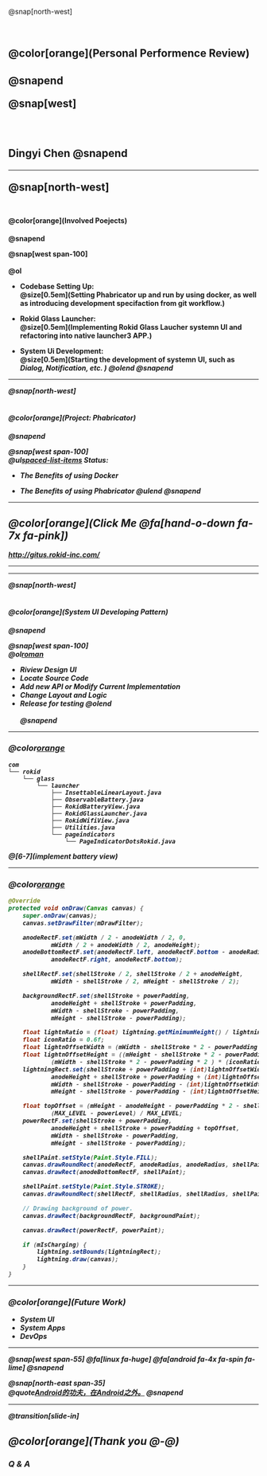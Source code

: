 @snap[north-west]
<br><br><br>
<h2>@color[orange](Personal Performence Review)<h2>
@snapend

@snap[west]
<br><br><br><br>
Dingyi Chen
@snapend

---

@snap[north-west]
<br><br>
<h4>@color[orange](Involved Poejects)<h4>
@snapend

@snap[west span-100]
<br><br>
@ol[](false)
- Codebase Setting Up:<br>@size[0.5em](Setting Phabricator up and run by using docker, as well as introducing development specifaction from git workflow.)

- Rokid Glass Launcher:<br>@size[0.5em](Implementing Rokid Glass Laucher systemn UI and refactoring into native launcher3 APP.)

- System Ui Development:<br>@size[0.5em](Starting the development of systemn UI, such as <i>Dialog<i>, <i>Notification<i>, etc. )
@olend
@snapend
  
---

@snap[north-west]
<br><br>
<h4>@color[orange](Project: Phabricator)<h4>
@snapend

@snap[west span-100]
<br>
@ul[spaced-list-items](false)
**Status:**
  - The Benefits of using Docker

  - The Benefits of using Phabricator
@ulend
@snapend

---

## @color[orange](Click Me @fa[hand-o-down fa-7x fa-pink])

http://gitus.rokid-inc.com/

---
<!-- .slide: data-background-image="https://wac-cdn.atlassian.com/dam/jcr:61ccc620-5249-4338-be66-94d563f2843c/05%20(2).svg" data-background-size="contain" -->

---

@snap[north-west]
<br><br>
<h4>@color[orange](System UI Developing Pattern)<h4>
@snapend

@snap[west span-100]
<br>
@ol[roman](true)
- Riview Design UI
- Locate Source Code
- Add new API or Modify Current Implementation
- Change Layout and Logic
- Release for testing
@olend
<br><br>
@snapend

---

### @color[orange](example)

```
com
└── rokid
    └── glass
        └── launcher
            ├── InsettableLinearLayout.java
            ├── ObservableBattery.java
            ├── RokidBatteryView.java
            ├── RokidGlassLauncher.java
            ├── RokidWifiView.java
            ├── Utilities.java
            └── pageindicators
                └── PageIndicatorDotsRokid.java
```

@[6-7](implement battery view)

---
### @color[orange](example)

``` java
@Override
protected void onDraw(Canvas canvas) {
    super.onDraw(canvas);
    canvas.setDrawFilter(mDrawFilter);

    anodeRectF.set(mWidth / 2 - anodeWidth / 2, 0,
            mWidth / 2 + anodeWidth / 2, anodeHeight);
    anodeBottomRectF.set(anodeRectF.left, anodeRectF.bottom - anodeRadius,
            anodeRectF.right, anodeRectF.bottom);

    shellRectF.set(shellStroke / 2, shellStroke / 2 + anodeHeight,
            mWidth - shellStroke / 2, mHeight - shellStroke / 2);

    backgroundRectF.set(shellStroke + powerPadding,
            anodeHeight + shellStroke + powerPadding,
            mWidth - shellStroke - powerPadding,
            mHeight - shellStroke - powerPadding);

    float lightnRatio = (float) lightning.getMinimumHeight() / lightning.getMinimumWidth();
    float iconRatio = 0.6f;
    float lightnOffsetWidth = (mWidth - shellStroke * 2 - powerPadding * 2 ) * (1 - iconRatio) / 2;
    float lightnOffsetHeight = ((mHeight - shellStroke * 2 - powerPadding * 2) -
            (mWidth - shellStroke * 2 - powerPadding * 2 ) * (iconRatio + .2f) * lightnRatio) / 2;
    lightningRect.set(shellStroke + powerPadding + (int)lightnOffsetWidth,
            anodeHeight + shellStroke + powerPadding + (int)lightnOffsetHeight,
            mWidth - shellStroke - powerPadding - (int)lightnOffsetWidth,
            mHeight - shellStroke - powerPadding - (int)lightnOffsetHeight);

    float topOffset = (mHeight - anodeHeight - powerPadding * 2 - shellStroke) *
            (MAX_LEVEL - powerLevel) / MAX_LEVEL;
    powerRectF.set(shellStroke + powerPadding,
            anodeHeight + shellStroke + powerPadding + topOffset,
            mWidth - shellStroke - powerPadding,
            mHeight - shellStroke - powerPadding);

    shellPaint.setStyle(Paint.Style.FILL);
    canvas.drawRoundRect(anodeRectF, anodeRadius, anodeRadius, shellPaint);
    canvas.drawRect(anodeBottomRectF, shellPaint);

    shellPaint.setStyle(Paint.Style.STROKE);
    canvas.drawRoundRect(shellRectF, shellRadius, shellRadius, shellPaint);

    // Drawing background of power.
    canvas.drawRect(backgroundRectF, backgroundPaint);

    canvas.drawRect(powerRectF, powerPaint);

    if (mIsCharging) {
        lightning.setBounds(lightningRect);
        lightning.draw(canvas);
    }
}
```

---

### @color[orange](Future Work)

- System UI
- System Apps
- *DevOps*

---

@snap[west span-55]
@fa[linux fa-huge]
@fa[android fa-4x fa-spin fa-lime]
@snapend

@snap[north-east span-35]
<br>
@quote[Android的功夫，在Android之外。](知乎答主)
@snapend

---
@transition[slide-in]

## @color[orange](Thank you @-@)

### Q & A

